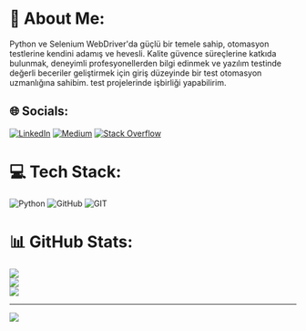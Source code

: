# 💫 About Me:
Python ve Selenium WebDriver'da güçlü bir temele sahip, otomasyon testlerine kendini adamış ve
hevesli. Kalite güvence süreçlerine katkıda bulunmak, deneyimli
profesyonellerden bilgi edinmek ve yazılım testinde değerli beceriler geliştirmek için giriş
düzeyinde bir test otomasyon uzmanlığına sahibim.
test projelerinde işbirliği yapabilirim.


## 🌐 Socials:
[![LinkedIn](https://img.shields.io/badge/LinkedIn-%230077B5.svg?logo=linkedin&logoColor=white)](https://linkedin.com/in/yunus-basak) [![Medium](https://img.shields.io/badge/Medium-12100E?logo=medium&logoColor=white)](https://medium.com/@YunusBasak) [![Stack Overflow](https://img.shields.io/badge/-Stackoverflow-FE7A16?logo=stack-overflow&logoColor=white)](https://stackoverflow.com/users/14157730) 

# 💻 Tech Stack:
![Python](https://img.shields.io/badge/python-3670A0?style=for-the-badge&logo=python&logoColor=ffdd54) ![GitHub](https://img.shields.io/badge/GitHub-%23121011.svg?style=for-the-badge&logo=github&logoColor=white) ![GIT](https://img.shields.io/badge/Git-fc6d26?style=for-the-badge&logo=git&logoColor=white)
# 📊 GitHub Stats:
![](https://github-readme-stats.vercel.app/api?username=YunusBasak&theme=dark&hide_border=false&include_all_commits=false&count_private=false)<br/>
![](https://github-readme-streak-stats.herokuapp.com/?user=YunusBasak&theme=dark&hide_border=false)<br/>
![](https://github-readme-stats.vercel.app/api/top-langs/?username=YunusBasak&theme=dark&hide_border=false&include_all_commits=false&count_private=false&layout=compact)

---
[![](https://visitcount.itsvg.in/api?id=YunusBasak&icon=0&color=0)](https://visitcount.itsvg.in)

